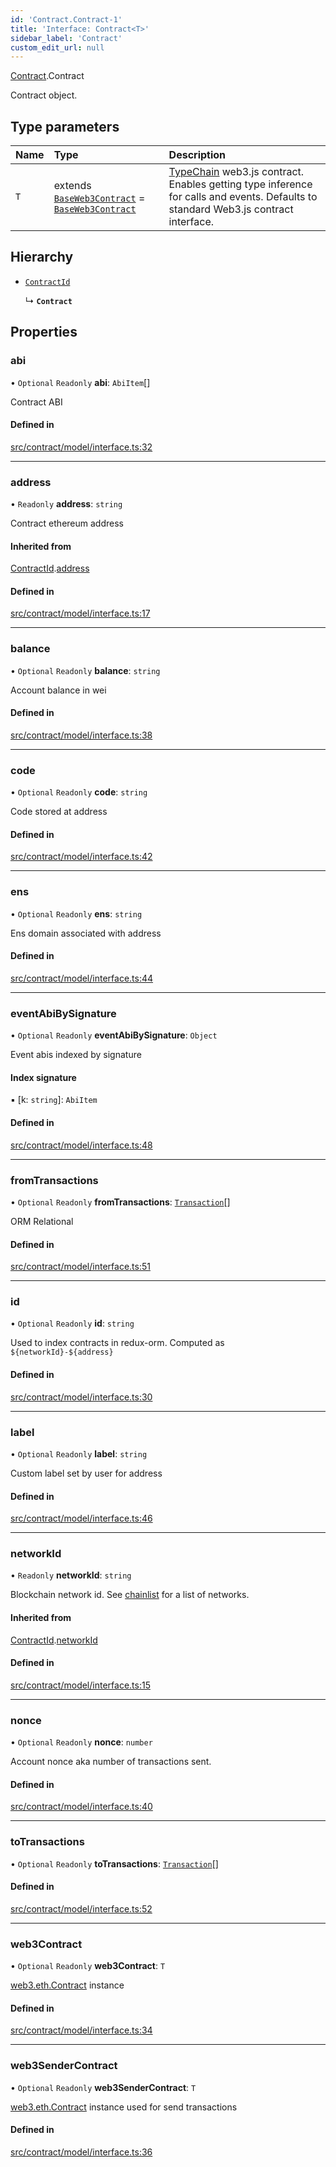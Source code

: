 ```yaml
---
id: 'Contract.Contract-1'
title: 'Interface: Contract<T>'
sidebar_label: 'Contract'
custom_edit_url: null
---
```


[Contract](../namespaces/Contract.md).Contract

Contract object.

## Type parameters

| Name | Type                                                                                                                                        | Description                                                                                                                                                                  |
| :--- | :------------------------------------------------------------------------------------------------------------------------------------------ | :--------------------------------------------------------------------------------------------------------------------------------------------------------------------------- |
| `T`  | extends [`BaseWeb3Contract`](../namespaces/Contract.md#baseweb3contract) = [`BaseWeb3Contract`](../namespaces/Contract.md#baseweb3contract) | [TypeChain](https://github.com/dethcrypto/TypeChain) web3.js contract. Enables getting type inference for calls and events. Defaults to standard Web3.js contract interface. |

## Hierarchy

-   [`ContractId`](Contract.ContractId.md)

    ↳ **`Contract`**

## Properties

### abi

• `Optional` `Readonly` **abi**: `AbiItem`[]

Contract ABI

#### Defined in

[src/contract/model/interface.ts:32](https://github.com/leovigna/web3-redux/blob/a7bfc9c/src/contract/model/interface.ts#L32)

---

### address

• `Readonly` **address**: `string`

Contract ethereum address

#### Inherited from

[ContractId](Contract.ContractId.md).[address](Contract.ContractId.md#address)

#### Defined in

[src/contract/model/interface.ts:17](https://github.com/leovigna/web3-redux/blob/a7bfc9c/src/contract/model/interface.ts#L17)

---

### balance

• `Optional` `Readonly` **balance**: `string`

Account balance in wei

#### Defined in

[src/contract/model/interface.ts:38](https://github.com/leovigna/web3-redux/blob/a7bfc9c/src/contract/model/interface.ts#L38)

---

### code

• `Optional` `Readonly` **code**: `string`

Code stored at address

#### Defined in

[src/contract/model/interface.ts:42](https://github.com/leovigna/web3-redux/blob/a7bfc9c/src/contract/model/interface.ts#L42)

---

### ens

• `Optional` `Readonly` **ens**: `string`

Ens domain associated with address

#### Defined in

[src/contract/model/interface.ts:44](https://github.com/leovigna/web3-redux/blob/a7bfc9c/src/contract/model/interface.ts#L44)

---

### eventAbiBySignature

• `Optional` `Readonly` **eventAbiBySignature**: `Object`

Event abis indexed by signature

#### Index signature

▪ [k: `string`]: `AbiItem`

#### Defined in

[src/contract/model/interface.ts:48](https://github.com/leovigna/web3-redux/blob/a7bfc9c/src/contract/model/interface.ts#L48)

---

### fromTransactions

• `Optional` `Readonly` **fromTransactions**: [`Transaction`](Transaction.Transaction-1.md)[]

ORM Relational

#### Defined in

[src/contract/model/interface.ts:51](https://github.com/leovigna/web3-redux/blob/a7bfc9c/src/contract/model/interface.ts#L51)

---

### id

• `Optional` `Readonly` **id**: `string`

Used to index contracts in redux-orm. Computed as `${networkId}-${address}`

#### Defined in

[src/contract/model/interface.ts:30](https://github.com/leovigna/web3-redux/blob/a7bfc9c/src/contract/model/interface.ts#L30)

---

### label

• `Optional` `Readonly` **label**: `string`

Custom label set by user for address

#### Defined in

[src/contract/model/interface.ts:46](https://github.com/leovigna/web3-redux/blob/a7bfc9c/src/contract/model/interface.ts#L46)

---

### networkId

• `Readonly` **networkId**: `string`

Blockchain network id.
See [chainlist](https://chainlist.org/) for a list of networks.

#### Inherited from

[ContractId](Contract.ContractId.md).[networkId](Contract.ContractId.md#networkid)

#### Defined in

[src/contract/model/interface.ts:15](https://github.com/leovigna/web3-redux/blob/a7bfc9c/src/contract/model/interface.ts#L15)

---

### nonce

• `Optional` `Readonly` **nonce**: `number`

Account nonce aka number of transactions sent.

#### Defined in

[src/contract/model/interface.ts:40](https://github.com/leovigna/web3-redux/blob/a7bfc9c/src/contract/model/interface.ts#L40)

---

### toTransactions

• `Optional` `Readonly` **toTransactions**: [`Transaction`](Transaction.Transaction-1.md)[]

#### Defined in

[src/contract/model/interface.ts:52](https://github.com/leovigna/web3-redux/blob/a7bfc9c/src/contract/model/interface.ts#L52)

---

### web3Contract

• `Optional` `Readonly` **web3Contract**: `T`

[web3.eth.Contract](https://web3js.readthedocs.io/en/v1.5.2/web3-eth-contract.html) instance

#### Defined in

[src/contract/model/interface.ts:34](https://github.com/leovigna/web3-redux/blob/a7bfc9c/src/contract/model/interface.ts#L34)

---

### web3SenderContract

• `Optional` `Readonly` **web3SenderContract**: `T`

[web3.eth.Contract](https://web3js.readthedocs.io/en/v1.5.2/web3-eth-contract.html) instance used for send transactions

#### Defined in

[src/contract/model/interface.ts:36](https://github.com/leovigna/web3-redux/blob/a7bfc9c/src/contract/model/interface.ts#L36)

